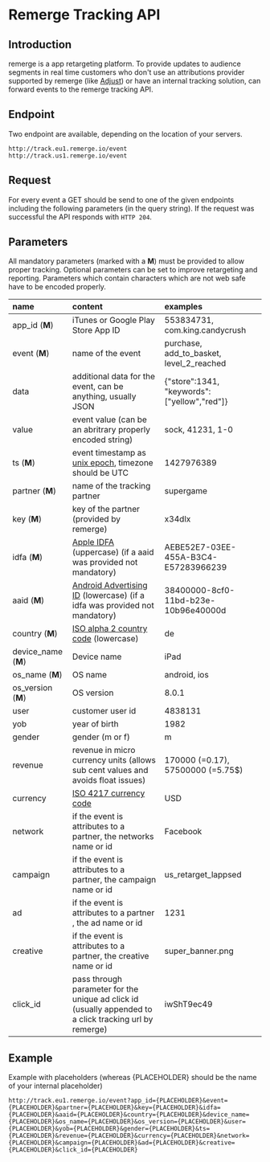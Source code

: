 # Remerge Tracking API

## Introduction
remerge is a app retargeting platform. To provide updates to audience segments in real time customers who don't use an attributions provider supported by remerge (like [Adjust](http://www.adjust.com)) or have an internal tracking solution, can forward events to the remerge tracking API.
## Endpoint
Two endpoint are available, depending on the location of your servers.

    http://track.eu1.remerge.io/event
    http://track.us1.remerge.io/event

## Request
For every event a GET should be send to one of the given endpoints including the following parameters (in the query string). If the request was successful the API responds with `HTTP 204`.

## Parameters
All mandatory parameters (marked with a **M**) must be provided to allow proper tracking. Optional parameters can be set to improve retargeting and reporting. Parameters which contain characters which are not web safe have to be encoded properly.

name | content | examples
:------------ | :------------- | :------------
app_id (**M**) | iTunes or Google Play Store App ID  | 553834731, com.king.candycrush
event (**M**)| name of the event | purchase, add_to_basket, level_2_reached
data | additional data for the event, can be anything, usually JSON | {"store":1341, "keywords":["yellow","red"]}
value | event value (can be an abritrary properly encoded string) | sock, 41231, 1-0
ts (**M**)| event timestamp as [unix epoch](http://en.wikipedia.org/wiki/Unix_time), timezone should be UTC | 1427976389
partner (**M**)| name of the tracking partner | supergame
key (**M**)| key of the partner (provided by remerge) | x34dlx
idfa (**M**)| [Apple IDFA](https://developer.apple.com/library/prerelease/ios/documentation/AdSupport/Reference/ASIdentifierManager_Ref/index.html#//apple_ref/occ/instp/ASIdentifierManager/advertisingIdentifier) (uppercase) (if a aaid was provided not mandatory)| AEBE52E7-03EE-455A-B3C4-E57283966239
aaid (**M**)| [Android Advertising ID](https://developer.android.com/google/play-services/id.html) (lowercase) (if a idfa was provided not mandatory) | 38400000-8cf0-11bd-b23e-10b96e40000d
country (**M**)| [ISO alpha 2 country code](http://en.wikipedia.org/wiki/ISO_3166-1_alpha-2) (lowercase)| de
device_name (**M**)| Device name | iPad
os_name (**M**)| OS name | android, ios
os_version (**M**)| OS version | 8.0.1
user | customer user id | 4838131
yob | year of birth | 1982
gender | gender (m or f)| m
revenue | revenue in micro currency units (allows sub cent values and avoids float issues)| 170000 (=0.17), 57500000 (=5.75$)
currency | [ISO 4217 currency code](http://en.wikipedia.org/wiki/ISO_4217) | USD
network | if the event is attributes to a partner, the networks name or id | Facebook
campaign | if the event is attributes to a partner, the campaign name or id | us_retarget_lappsed
ad | if the event is attributes to a partner , the ad name or id | 1231
creative | if the event is attributes to a partner, the creative name or id | super_banner.png
click_id | pass through parameter for the unique ad click id (usually appended to a click tracking url by remerge) | iwShT9ec49



## Example
Example with placeholders (whereas {PLACEHOLDER} should be the name of your internal placeholder)

    http://track.eu1.remerge.io/event?app_id={PLACEHOLDER}&event={PLACEHOLDER}&partner={PLACEHOLDER}&key={PLACEHOLDER}&idfa={PLACEHOLDER}&aaid={PLACEHOLDER}&country={PLACEHOLDER}&device_name={PLACEHOLDER}&os_name={PLACEHOLDER}&os_version={PLACEHOLDER}&user={PLACEHOLDER}&yob={PLACEHOLDER}&gender={PLACEHOLDER}&ts={PLACEHOLDER}&revenue={PLACEHOLDER}&currency={PLACEHOLDER}&network={PLACEHOLDER}&campaign={PLACEHOLDER}&ad={PLACEHOLDER}&creative={PLACEHOLDER}&click_id={PLACEHOLDER}
